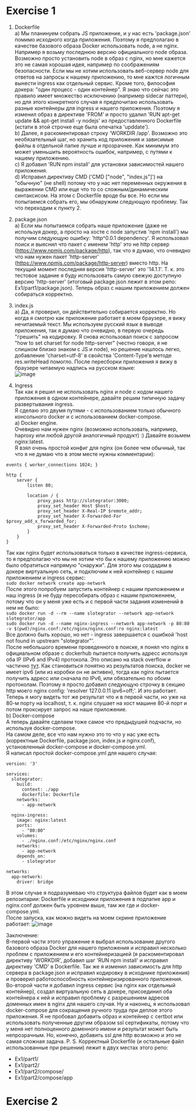 # Exercise 1

1. Dockerfile<br>
a) Мы планинуем собрать JS приложение, и у нас есть 'package.json' помимо исходного когда приложения. Поэтому я предполагаю в качестве базового образа Docker использовать node, а не nginx. Например я возьму последнюю версию официального node образа. 
Возможно просто установить node в образ с nginx, но мне кажется это не самая хорошая идея, например по соображениям безопасности. Если мы не хотим использовать веб-сервер node для ответов на запросы к нашему приложению, то мне кажтся логичным вынести ingress как отдельный сервис. Кроме того, философия докера: "один процесс - один контейнер". Я знаю что сейчас это правило имеет множество исключению (например sidecar паттерн), но для этого конкретного случая я предпочитаю использовать разные контейнеры для ingress и нашего приложения. Поэтому я изменил образ в директиве 'FROM' и просто удалил 'RUN apt-get update && apt-get install -y nodejs' из предоставленного Dockerfile (кстати в этой строчке еще была опечатка 'upddate').<br>
b) Далее, я раскоментировал строку 'WORKDIR /app'. Возможно это необязательный шаг, но хранить код приложения и зависимые файлы в отдельной папке лучше и прозрачнее. Как минимум это может уменьшить вероятность ошибок, например, с путями к нашему приложению.<br>
c) Я добавил 'RUN npm install' для установки зависимостей нашего приложения.<br>
d) Исправил директиву CMD ('CMD ["node", "index.js"]') на "обычную" (не shell) потому что у нас нет переменных окружения в выражении CMD или еще что то со сложным/динамическим синтаксисом. На этом с Dockerfile вроде бы все. Но если мы попытаемся собрать его, мы обнаружим следующую проблему. Так что переходим к пункту 2.<br>

2. package.json<br>
a) Если мы попытаемся собрать наше приложение (даже не используя докер, а просто на хосте с node запустив 'npm install') мы получим следующую ошибку: 'http^0.0.1 dependency'. Я использовал поиск и выяснил что пакет с именем 'http' это не http сервер (https://www.npmjs.com/package/http), так что я думаю, что очевидно что нам нужен пакет 'http-server' (https://www.npmjs.com/package/http-server) вместо http. На текущий момент последняя версия 'http-server' это '14.1.1'. Т. к. это тестовое задание я буду использовать самую свежую доступную версию 'http-server' (итоговый package.json лежит в этом репо: Ex1/part1/package.json).
Теперь образ с нашим приложением должен собираться корректно.<br>

3. index.js<br>
a) Да, я проверил, он действительно собирается корректно. Но когда я смотрю как приложение работает в моем браузере, я вижу нечитаемый текст. Мы используем русский язык в выводе приложения, так я думаю что очевидно, в первую очередь "грешить" на кодировку. Я снова использовал поиск с запросом "how to set charset for node http-server" (честно говоря, я не слишком близко знаком с JS и node), но решение нашлось легко, добавление 'charset=utf-8' в свойства 'Content-Type'в методе res.writeHead помогло. После пересборки приложения я вижу в браузере читаемую надпись на русском языке:<br>
![image](https://github.com/Slonskiy/slotegrator-test/assets/101737363/75a307dd-8ea6-4c36-b714-f92fb39b8d92)

4. Ingress<br>
Так как я решил не использовать nginx и node с кодом нашего приложения в одном контейнере, давайте решим типичную задачу развертывания ingress.<br>
Я сделаю это двумя путями - с использованием только обычного консольного docker и с использованием docker-compose.<br>
a) Docker engine.<br>
Очевидно нам нужен nginx (возможно использовать, например, haproxy  или любой другой аналогичный продукт) :) Давайте возьмем nginx:latest.<br>
Я взял очень простой конфиг для nginx (он более чем обычный, так что я не думаю что в этом месте нужны комментарии):<br>
```
events { worker_connections 1024; }

http {
    server {
        listen 80;

        location / {
            proxy_pass http://slotegrator:3000;
            proxy_set_header Host $host;
            proxy_set_header X-Real-IP $remote_addr;
            proxy_set_header X-Forwarded-For $proxy_add_x_forwarded_for;
            proxy_set_header X-Forwarded-Proto $scheme;
        }
    }
}
```
Так как nginx будет использоваться только в качестве ingress-сервиса, то я предполагаю что мы не хотим что бы к нашему приложению можно было обратиться напрямую "снаружи". Для этого мы создадим в докере виртуальную сеть, и подключим к ней контейнер с нашим приложением и ingress сервис:<br>
`sudo docker network create app-network`<br>
После этого попробуем запустить контейнер с нашим приложением и наш ingress (я не буду пересобирать образ с нашим приложением, потому что он у меня уже есть и с первой части задания изменений в нем не было:<br>
`sudo docker run -d --rm --name slotegrator --network app-network slotegrator/app`<br>
`sudo docker run -d --name nginx-ingress --network app-network -p 80:80 -v $(pwd)/nginx.conf:/etc/nginx/nginx.conf:ro nginx:latest`<br>
Все должно быть хорошо, но нет - ingress завершается с ошибкой 'host not found in upstream "slotegrator"'.<br>
После небольшого времени проведенного в поиске, я понял что nginx в официальном образе с dockerhub пытается получить адресс используя оба IP (IPv6 and IPv4) протокола. Это описано на stack overflow и частично [тут](https://nginx.org/en/docs/http/ngx_http_core_module.html#resolver). Как становиться понятно из результатов поиска, docker не имеет ipv6 (или из коробки он не активен), тогда как nginx пытается получить адресс или сначала по IPv6, или обязательно по обоим протоколам. Поэтому я просто добавил следующую строчку в секцию http моего nginx config: 'resolver 127.0.0.11 ipv6=off;'. И это работает.<br>
Теперь я могу видеть тот же результат что и в первой части, но уже на 80-м порту на localhost, т. к. nginx слушает на хост машине 80-й порт и потом проксирует запрос на наше приложение.<br>
b) Docker-compose<br>
А теперь давайте сделаем тоже самое что предыдушей подчасти, но используя docker-compose.<br>
На самом деле, все что нам нужно это то что у нас уже есть (корректные Dockerfile, package.json, index.js и nginx.conf), установленный docker-compose и docker-compose.yml.<br>
Я написал простой docker-compose.yml для нашего случая:<br>
```
version: '3'

services:
  slotegrator:
    build:
      context: ./app
      dockerfile: Dockerfile
    networks:
      - app-network
  
  nginx-ingress:
    image: nginx:latest
    ports:
      - "80:80"
    volumes:
      - ./nginx.conf:/etc/nginx/nginx.conf
    networks:
      - app-network
    depends_on:
      - slotegrator

networks:
  app-network:
    driver: bridge
```
В этом случае я подразумеваю что структура файлов будет как в моем репозитарии: Dockerfile и исходники приложения в подпапке app и nginx.conf должен быть уровнем выше, там же где и docker-compose.yml.<br>
После запуска, как можно видеть на моем скрине приложение работает:
![image](https://github.com/Slonskiy/slotegrator-test/assets/101737363/23afe334-3db9-41a1-a255-a5058b059984)

Заключение:<br>
В-первой части этого упражение я выбрал использование другого базового образа Docker для нашего приложения и исправил несколько проблем с приложением и его контейнеризацией (я раскоментировал директиву 'WORKDIR', добавил шаг 'RUN npm install' и исправил директиву 'CMD' в Dockerfile. Так же я изменил зависимость для http сервера в package.json и исправил кодировку в исходнике приложения) и проверил работоспособность контейнеризированного приложения.<br>
Во-второй части я добавил ingress сервис (на nginx как отдельный контейнер), создал виртуальную сеть в докере, присоединил оба контейнера к ней и исправил проблему с разрешением адресов доменных имен в nginx для нашего случая.
Ну и наконец, я использовал docker-compose для сокращения ручного труда при деплое этого приложения.
Я не пробовал добавить образ и контейнер с certbot или использовать полученные другим образом ssl сертификаты, потому что у меня нет полноценного доменного имени и результат может быть непрозрачным. Но, конечно, добавить ssl для http возможно и это не самая сложная задача.
P. S. Корректный Dockerfile (и остальные файл использованные при решении) лежит в двух местах этого репо:
- Ex1/part1/
- Ex1/part2/
- Ex1/part2/compose/
- Ex1/part2/compose/app


 # Exercise 2



